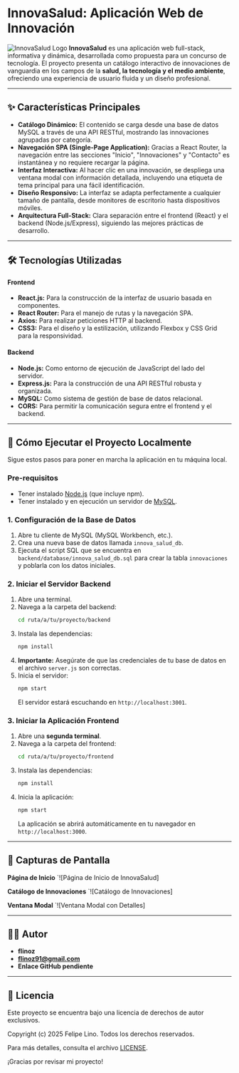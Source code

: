 # InnovaSalud: Aplicación Web de Innovación

![InnovaSalud Logo](https://i.imgur.com/your-logo-link.png) **InnovaSalud** es una aplicación web full-stack, informativa y dinámica, desarrollada como propuesta para un concurso de tecnología. El proyecto presenta un catálogo interactivo de innovaciones de vanguardia en los campos de la **salud, la tecnología y el medio ambiente**, ofreciendo una experiencia de usuario fluida y un diseño profesional.

---

## ✨ Características Principales

* **Catálogo Dinámico:** El contenido se carga desde una base de datos MySQL a través de una API RESTful, mostrando las innovaciones agrupadas por categoría.
* **Navegación SPA (Single-Page Application):** Gracias a React Router, la navegación entre las secciones "Inicio", "Innovaciones" y "Contacto" es instantánea y no requiere recargar la página.
* **Interfaz Interactiva:** Al hacer clic en una innovación, se despliega una ventana modal con información detallada, incluyendo una etiqueta de tema principal para una fácil identificación.
* **Diseño Responsivo:** La interfaz se adapta perfectamente a cualquier tamaño de pantalla, desde monitores de escritorio hasta dispositivos móviles.
* **Arquitectura Full-Stack:** Clara separación entre el frontend (React) y el backend (Node.js/Express), siguiendo las mejores prácticas de desarrollo.

---

## 🛠️ Tecnologías Utilizadas

#### **Frontend**
* **React.js:** Para la construcción de la interfaz de usuario basada en componentes.
* **React Router:** Para el manejo de rutas y la navegación SPA.
* **Axios:** Para realizar peticiones HTTP al backend.
* **CSS3:** Para el diseño y la estilización, utilizando Flexbox y CSS Grid para la responsividad.

#### **Backend**
* **Node.js:** Como entorno de ejecución de JavaScript del lado del servidor.
* **Express.js:** Para la construcción de una API RESTful robusta y organizada.
* **MySQL:** Como sistema de gestión de base de datos relacional.
* **CORS:** Para permitir la comunicación segura entre el frontend y el backend.

---

## 🚀 Cómo Ejecutar el Proyecto Localmente

Sigue estos pasos para poner en marcha la aplicación en tu máquina local.

### **Pre-requisitos**
* Tener instalado [Node.js](https://nodejs.org/) (que incluye npm).
* Tener instalado y en ejecución un servidor de [MySQL](https://www.mysql.com/).

### **1. Configuración de la Base de Datos**
1.  Abre tu cliente de MySQL (MySQL Workbench, etc.).
2.  Crea una nueva base de datos llamada `innova_salud_db`.
3.  Ejecuta el script SQL que se encuentra en `backend/database/innova_salud_db.sql` para crear la tabla `innovaciones` y poblarla con los datos iniciales.

### **2. Iniciar el Servidor Backend**
1.  Abre una terminal.
2.  Navega a la carpeta del backend:
    ```bash
    cd ruta/a/tu/proyecto/backend
    ```
3.  Instala las dependencias:
    ```bash
    npm install
    ```
4.  **Importante:** Asegúrate de que las credenciales de tu base de datos en el archivo `server.js` son correctas.
5.  Inicia el servidor:
    ```bash
    npm start
    ```
    El servidor estará escuchando en `http://localhost:3001`.

### **3. Iniciar la Aplicación Frontend**
1.  Abre una **segunda terminal**.
2.  Navega a la carpeta del frontend:
    ```bash
    cd ruta/a/tu/proyecto/frontend
    ```
3.  Instala las dependencias:
    ```bash
    npm install
    ```
4.  Inicia la aplicación:
    ```bash
    npm start
    ```
    La aplicación se abrirá automáticamente en tu navegador en `http://localhost:3000`.

---

## 📸 Capturas de Pantalla

**Página de Inicio**
`![Página de Inicio de InnovaSalud]

**Catálogo de Innovaciones**
`![Catálogo de Innovaciones]

**Ventana Modal**
`![Ventana Modal con Detalles]

---

## 👨‍💻 Autor

* **flinoz**
* **flinoz91@gmail.com**
* **Enlace GitHub pendiente**

---

## 📜 Licencia

Este proyecto se encuentra bajo una licencia de derechos de autor exclusivos.

Copyright (c) 2025 Felipe Lino. Todos los derechos reservados.

Para más detalles, consulta el archivo [LICENSE](LICENSE).

¡Gracias por revisar mi proyecto!
